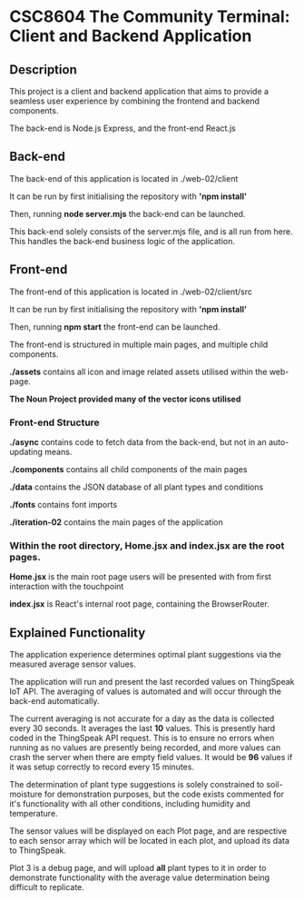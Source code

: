 # CSC8604 The Community Terminal: Client and Backend Application

## Description
This project is a client and backend application that aims to provide a seamless user experience by combining the frontend and backend components. 

The back-end is Node.js Express, and the front-end React.js

## Back-end
The back-end of this application is located in ./web-02/client

It can be run by first initialising the repository with __'npm install'__

Then, running __node server.mjs__ the back-end can be launched.

This back-end solely consists of the server.mjs file, and is all run from
here. This handles the back-end business logic of the application.

## Front-end
The front-end of this application is located in ./web-02/client/src

It can be run by first initialising the repository with __'npm install'__

Then, running __npm start__ the front-end can be launched.

The front-end is structured in multiple main pages, and multiple child components.

__./assets__ contains all icon and image related assets utilised within the web-page.

__The Noun Project provided many of the vector icons utilised__

### Front-end Structure

__./async__ contains code to fetch data from the back-end, but not in an auto-updating means.

__./components__ contains all child components of the main pages

__./data__ contains the JSON database of all plant types and conditions

__./fonts__ contains font imports

__./iteration-02__ contains the main pages of the application

### Within the root directory, Home.jsx and index.jsx are the root pages.

__Home.jsx__ is the main root page users will be presented with from 
    first interaction with the touchpoint

__index.jsx__ is React's internal root page, containing the BrowserRouter.

## Explained Functionality

The application experience determines optimal plant suggestions via the measured
average sensor values.

The application will run and present the last recorded values on ThingSpeak IoT API.
The averaging of values is automated and will occur through the back-end 
automatically.

The current averaging is not accurate for a day as the data is collected every 30 seconds. 
It averages the last __10__ values. This is presently hard coded in the ThingSpeak API
request. This is to ensure no errors when running as no values are presently being recorded,
and more values can crash the server when there are empty field values. It would be
__96__ values if it was setup correctly to record every 15 minutes. 

The determination of plant type suggestions is solely constrained to soil-moisture for
demonstration purposes, but the code exists commented for it's functionality with
all other conditions, including humidity and temperature.

The sensor values will be displayed on each Plot page, and are respective to each
sensor array which will be located in each plot, and upload its data to ThingSpeak.

Plot 3 is a debug page, and will upload __all__ plant types to it in order to demonstrate
functionality with the average value determination being difficult to replicate.